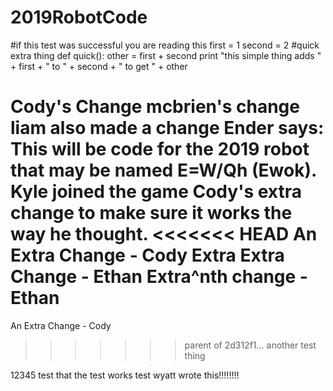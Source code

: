 # 2019RobotCode
#if this test was successful you are reading this
first = 1
second = 2
#quick extra thing
def quick():
	other = first + second
	print "this simple thing adds " + first + " to " + second + " to get " + other



Cody's Change
mcbrien's change
liam also made a change
Ender says: This will be code for the 2019 robot that may be named E=W/Qh (Ewok).
Kyle joined the game
Cody's extra change to make sure it works the way he thought.
<<<<<<< HEAD
An Extra Change - Cody
Extra Extra Change - Ethan
Extra^nth change - Ethan
=======
An Extra Change - Cody
>>>>>>> parent of 2d312f1... another test thing

12345 test that the test works test wyatt wrote this!!!!!!!!
